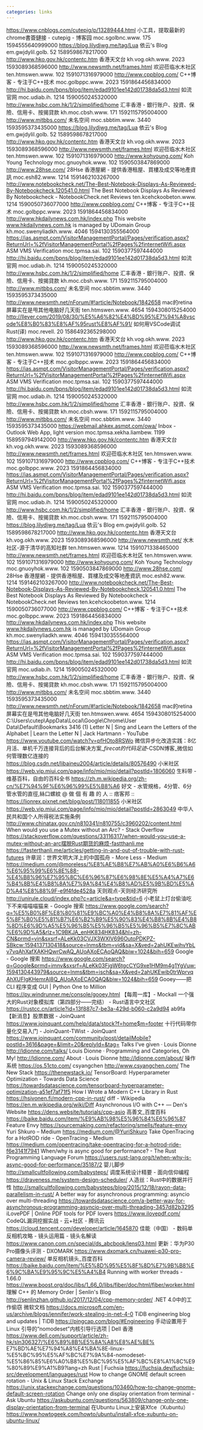 ```yaml
---
categories: links
---
```

https://www.cnblogs.com/cutepig/p/13289444.html 小工具，提取最新的chrome書簽鏈接 - cutepig - 博客园 moc.sgolbnc.www. 175 1594555640999000
https://blog.lilydjwg.me/tag/Lua 依云's Blog em.gwjdylil.golb. 52 1589598678217000
http://www.hko.gov.hk/contentc.htm 香港天文台 kh.vog.okh.www. 2023 1593089368596000
http://www.newsmth.net/frames.html 欢迎莅临水木社区 ten.htmswen.www. 102 1591071316979000
http://www.cppblog.com/ C++博客 - 专注于C++技术 moc.golbppc.www. 2023 1591864456834000
http://hi.baidu.com/bpns/blog/item/edad9101ee142d01738da5d3.html 如流官网 moc.udiab.ih. 1214 1590050245320000
http://www.hsbc.com.hk/1/2/simplified/home 汇丰香港 - 銀行账户、投資、保險、信用卡、按揭貸款 kh.moc.cbsh.www. 171 1592115795004000
http://www.mitbbs.com/ 未名空间 moc.sbbtim.www. 3440 1593595373435000
https://blog.lilydjwg.me/tag/Lua 依云's Blog em.gwjdylil.golb. 52 1589598678217000
http://www.hko.gov.hk/contentc.htm 香港天文台 kh.vog.okh.www. 2023 1593089368596000
http://www.newsmth.net/frames.html 欢迎莅临水木社区 ten.htmswen.www. 102 1591071316979000
http://www.kohyoung.com/ Koh Young Technology moc.gnuoyhok.www. 102 1590503847869000
http://www.28hse.com/ 28Hse 香港屋網 - 提供香港租屋、買樓及成交等地產資訊 moc.esh82.www. 1214 1591462103267000
http://www.notebookcheck.net/The-Best-Notebook-Displays-As-Reviewed-By-Notebookcheck.120541.0.html The Best Notebook Displays As Reviewed By Notebookcheck - NotebookCheck.net Reviews ten.kcehckoobeton.www. 1214 1590050736077000
http://www.cppblog.com/ C++博客 - 专注于C++技术 moc.golbppc.www. 2023 1591864456834000
http://www.hkdailynews.com.hk/index.php This website www.hkdailynews.com.hk is managed by UDomain Group kh.moc.swenyliadkh.www. 4046 1594130355564000
https://ias.asmpt.com/VisitorManagementPortal/Pages/verification.aspx?ReturnUrl=%2fVisitorManagementPortal%2fPages%2finternetWifi.aspx ASM VMS Verification moc.tpmsa.sai. 102 1590377597444000
http://hi.baidu.com/bpns/blog/item/edad9101ee142d01738da5d3.html 如流官网 moc.udiab.ih. 1214 1590050245320000
http://www.hsbc.com.hk/1/2/simplified/home 汇丰香港 - 銀行账户、投資、保險、信用卡、按揭貸款 kh.moc.cbsh.www. 171 1592115795004000
http://www.mitbbs.com/ 未名空间 moc.sbbtim.www. 3440 1593595373435000
http://www.newsmth.net/nForum/#!article/Notebook/1842658 mac的retina屏幕实在是甩其他电脑好几天街 ten.htmswen.www. 4654 1594308015254000
http://llever.com/2019/08/30/%E5%A6%82%E4%BD%95%E7%94%A8vscode%E8%B0%83%E8%AF%95rust%E8%AF%91/ 如何用VSCode调试Rust(译) moc.revell. 20 1586492365298000
http://www.hko.gov.hk/contentc.htm 香港天文台 kh.vog.okh.www. 2023 1593089368596000
http://www.newsmth.net/frames.html 欢迎莅临水木社区 ten.htmswen.www. 102 1591071316979000
http://www.cppblog.com/ C++博客 - 专注于C++技术 moc.golbppc.www. 2023 1591864456834000
https://ias.asmpt.com/VisitorManagementPortal/Pages/verification.aspx?ReturnUrl=%2fVisitorManagementPortal%2fPages%2finternetWifi.aspx ASM VMS Verification moc.tpmsa.sai. 102 1590377597444000
http://hi.baidu.com/bpns/blog/item/edad9101ee142d01738da5d3.html 如流官网 moc.udiab.ih. 1214 1590050245320000
http://www.hsbc.com.hk/1/2/simplified/home 汇丰香港 - 銀行账户、投資、保險、信用卡、按揭貸款 kh.moc.cbsh.www. 171 1592115795004000
http://www.mitbbs.com/ 未名空间 moc.sbbtim.www. 3440 1593595373435000
https://webmail.ahkex.asmpt.com/owa/ Inbox - Outlook Web App, light version moc.tpmsa.xekha.liambew. 1199 1589597949142000
http://www.hko.gov.hk/contentc.htm 香港天文台 kh.vog.okh.www. 2023 1593089368596000
http://www.newsmth.net/frames.html 欢迎莅临水木社区 ten.htmswen.www. 102 1591071316979000
http://www.cppblog.com/ C++博客 - 专注于C++技术 moc.golbppc.www. 2023 1591864456834000
https://ias.asmpt.com/VisitorManagementPortal/Pages/verification.aspx?ReturnUrl=%2fVisitorManagementPortal%2fPages%2finternetWifi.aspx ASM VMS Verification moc.tpmsa.sai. 102 1590377597444000
http://hi.baidu.com/bpns/blog/item/edad9101ee142d01738da5d3.html 如流官网 moc.udiab.ih. 1214 1590050245320000
http://www.hsbc.com.hk/1/2/simplified/home 汇丰香港 - 銀行账户、投資、保險、信用卡、按揭貸款 kh.moc.cbsh.www. 171 1592115795004000
https://blog.lilydjwg.me/tag/Lua 依云's Blog em.gwjdylil.golb. 52 1589598678217000
http://www.hko.gov.hk/contentc.htm 香港天文台 kh.vog.okh.www. 2023 1593089368596000
http://www.newsmth.net/ 水木社区-源于清华的高知社群 ten.htmswen.www. 1214 1591071338465000
http://www.newsmth.net/frames.html 欢迎莅临水木社区 ten.htmswen.www. 102 1591071316979000
http://www.kohyoung.com/ Koh Young Technology moc.gnuoyhok.www. 102 1590503847869000
http://www.28hse.com/ 28Hse 香港屋網 - 提供香港租屋、買樓及成交等地產資訊 moc.esh82.www. 1214 1591462103267000
http://www.notebookcheck.net/The-Best-Notebook-Displays-As-Reviewed-By-Notebookcheck.120541.0.html The Best Notebook Displays As Reviewed By Notebookcheck - NotebookCheck.net Reviews ten.kcehckoobeton.www. 1214 1590050736077000
http://www.cppblog.com/ C++博客 - 专注于C++技术 moc.golbppc.www. 2023 1591864456834000
http://www.hkdailynews.com.hk/index.php This website www.hkdailynews.com.hk is managed by UDomain Group kh.moc.swenyliadkh.www. 4046 1594130355564000
https://ias.asmpt.com/VisitorManagementPortal/Pages/verification.aspx?ReturnUrl=%2fVisitorManagementPortal%2fPages%2finternetWifi.aspx ASM VMS Verification moc.tpmsa.sai. 102 1590377597444000
http://hi.baidu.com/bpns/blog/item/edad9101ee142d01738da5d3.html 如流官网 moc.udiab.ih. 1214 1590050245320000
http://www.hsbc.com.hk/1/2/simplified/home 汇丰香港 - 銀行账户、投資、保險、信用卡、按揭貸款 kh.moc.cbsh.www. 171 1592115795004000
http://www.mitbbs.com/ 未名空间 moc.sbbtim.www. 3440 1593595373435000
http://www.newsmth.net/nForum/#!article/Notebook/1842658 mac的retina屏幕实在是甩其他电脑好几天街 ten.htmswen.www. 4654 1594308015254000
C:\Users\cutep\AppData\Local\Google\Chrome\User Data\Default\Bookmarks
3416
(1) Letter N | Sing and Learn the Letters of the Alphabet | Learn the Letter N | Jack Hartmann - YouTube https://www.youtube.com/watch?v=pfHOto8RSWo
微信异步化改造实践：8亿月活、单机千万连接背后的后台解决方案_$firecat的代码足迹$-CSDN博客_微信如何管理数亿连接的 https://blog.csdn.net/libaineu2004/article/details/80576490
小米社区 https://web.vip.miui.com/page/info/mio/mio/detail?postId=1806060
生料带 - 维基百科，自由的百科全书 https://zh.m.wikipedia.org/zh-cn/%E7%94%9F%E6%96%99%E5%B8%A6
好文 - 水管規格，4分管、6分管水管的直徑,絲口螺紋 @ 做 個 有 趣 的 人 :: 痞客邦 :: https://lionrex.pixnet.net/blog/post/118011855
小米社区 https://web.vip.miui.com/page/info/mio/mio/detail?postId=2863049
中华人民共和国个人所得税法实施条例 http://www.chinatax.gov.cn/n810341/n810755/c3960202/content.html
When would you use a Mutex without an Arc? - Stack Overflow https://stackoverflow.com/questions/33116317/when-would-you-use-a-mutex-without-an-arc摆脱Rust期货的麻烦-fastthanli.me https://fasterthanli.me/articles/getting-in-and-out-of-trouble-with-rust-futures
许章润：世界文明大洋上的中国孤舟 - More Less - Medium https://medium.com/@moreless/%E8%AE%B8%E7%AB%A0%E6%B6%A6%E6%95%99%E6%8E%88-%E4%B8%96%E7%95%8C%E6%96%87%E6%98%8E%E5%A4%A7%E6%B4%8B%E4%B8%8A%E7%9A%84%E4%B8%AD%E5%9B%BD%E5%AD%A4%E8%88%9F-e9f4fde4528a
天则观点-天则经济研究所 http://unirule.cloud/index.php?c=article&a=type&tid=6
小老鼠上灯台偷油吃下不来喵喵喵猫来 - Google 搜索 https://www.google.com/search?q=%E5%B0%8F%E8%80%81%E9%BC%A0%E4%B8%8A%E7%81%AF%E5%8F%B0%E5%81%B7%E6%B2%B9%E5%90%83%E4%B8%8B%E4%B8%8D%E6%9D%A5%E5%96%B5%E5%96%B5%E5%96%B5%E7%8C%AB%E6%9D%A5&rlz=1C9BKJA_enHK834HK834&hl=zh-CN&prmd=vin&sxsrf=ALeKk03CVJX3WXlV696OutoPDKPZ-SBkcw:1594137130418&source=lnms&tbm=vid&sa=X&ved=2ahUKEwjhvYbLv7vqAhXafXAKHQwrCwAQ_AUoAXoECAoQAQ&biw=1024&bih=659
Google - Google 搜索 https://www.google.com/search?q=Google&prmd=imnv&sxsrf=ALeKk03FjgW6tgcCYG9xe1HM9m4g1YgVuw:1594130443979&source=lnms&tbm=isch&sa=X&ved=2ahUKEwib0trWprvqAhXUFIgKHemrAl8Q_AUoAXoECA0QAQ&biw=1024&bih=659
Gooey——把 CLI 程序变成 GUI | Python One to Million https://py.windrunner.me/console/gooey.html
【每周一库】- Mockall 一个强大的Rust对象模拟库（第四部分——完结） - Rust语言中文社区 https://rustcc.cn/article?id=13f887c7-be3a-429d-b060-c2a9d94
ab9fa
【新消息】股票数据 - JoinQuant https://www.joinquant.com/help/data/stock?f=home$m=footer
十行代码带你量化交易入门 - JoinQuant-TWist - JoinQuant https://www.joinquant.com/community/post/detailMobile?postId=3616&page=&limit=20&replyId=&tag=
Talks I've given · Louis Dionne http://ldionne.com/talks/
Louis Dionne · Programming and Categories, Oh My! http://ldionne.com/
About · Louis Dionne http://ldionne.com/about/
操作系统 https://os.51cto.com/
csyangchen http://www.csyangchen.com/
The New Stack https://thenewstack.io/
TensorBoard: Hyperparameter Optimization - Towards Data Science https://towardsdatascience.com/tensorboard-hyperparameter-optimization-a51ef7af71f5
How I Wrote a Modern C++ Library in Rust https://hsivonen.fi/modern-cpp-in-rust/
diff - Wikipedia https://en.m.wikipedia.org/wiki/Diff
Asynchronous I/O with C++ — Den's Website https://dens.website/tutorials/cpp-asio
高善文_百度百科 https://baike.baidu.com/item/%E9%AB%98%E5%96%84%E6%96%87
Feature Envy https://sourcemaking.com/refactoring/smells/feature-envy
Yuri Shkuro – Medium https://medium.com/@YuriShkuro
Take OpenTracing for a HotROD ride - OpenTracing - Medium https://medium.com/opentracing/take-opentracing-for-a-hotrod-ride-f6e3141f7941
When/why is async good for performance? - The Rust Programming Language Forum https://users.rust-lang.org/t/when-why-is-async-good-for-performance/35187/2
婴儿脚步 http://smallcultfollowing.com/babysteps/
调度系统设计精要 - 面向信仰编程 https://draveness.me/system-design-scheduler/
人造丝：Rust中的数据并行性 http://smallcultfollowing.com/babysteps/blog/2015/12/18/rayon-data-parallelism-in-rust/
A better way for asynchronous programming: asyncio over multi-threading https://towardsdatascience.com/a-better-way-for-asynchronous-programming-asyncio-over-multi-threading-3457d82b3295
iLovePDF | Online PDF tools for PDF lovers https://www.ilovepdf.com/
CodeQL漏洞挖掘实战 - 云+社区 - 腾讯云 https://cloud.tencent.com/developer/article/1645870
佳能（中国） - 数码单反相机攻略 - 镜头运用篇 - 镜头名解读 https://www.canon.com.cn/special/ds_abcbook/lens03.html
更新：华为P30 Pro摄像头评测 - DXOMARK https://www.dxomark.cn/huawei-p30-pro-camera-review/
单反相机镜头_百度百科 https://baike.baidu.com/item/%E5%8D%95%E5%8F%8D%E7%9B%B8%E6%9C%BA%E9%95%9C%E5%A4%B4
Running with worker threads - 1.66.0 https://www.boost.org/doc/libs/1_66_0/libs/fiber/doc/html/fiber/worker.html
理解 C++ 的 Memory Order | Senlin's Blog http://senlinzhan.github.io/2017/12/04/cpp-memory-order/
.NET 4.0中的工作偷窃 微软文档 https://docs.microsoft.com/en-us/archive/blogs/jennifer/work-stealing-in-net-4-0
TiDB engineering blog and updates | TiDB https://pingcap.com/blog/#Engineering
手动设置用于 Linux 引导的“nomodeset”内核引导行选项 | Dell 香港 https://www.dell.com/support/article/zh-hk/sln306327/%E6%89%8B%E5%8A%A8%E8%AE%BE%
E7%BD%AE%E7%94%A8%E4%BA%8E-linux-%E5%BC%95%E5%AF%BC%E7%9A%84-nomodeset-%E5%86%85%E6%A0%B8%E5%BC%95%E5%AF%BC%E8%A1%8C%E9%80%89%E9%A1%B9?lang=zh
Rust  |  Fuchsia https://fuchsia.dev/fuchsia-src/development/languages/rust
How to change GNOME default screen rotation - Unix & Linux Stack Exchange https://unix.stackexchange.com/questions/103460/how-to-change-gnome-default-screen-rotation
Change only one display orientation from terminal - Ask Ubuntu https://askubuntu.com/questions/563809/change-only-one-display-orientation-from-terminal
在Ubuntu Linux上安装Xfce（Xubuntu） https://www.howtogeek.com/howto/ubuntu/install-xfce-xubuntu-on-ubuntu-linux/